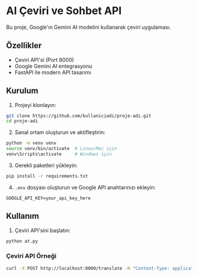 # AI Çeviri ve Sohbet API

Bu proje, Google'ın Gemini AI modelini kullanarak çeviri uygulaması.

## Özellikler

- Çeviri API'si (Port 8000)
- Google Gemini AI entegrasyonu
- FastAPI ile modern API tasarımı

## Kurulum

1. Projeyi klonlayın:
```bash
git clone https://github.com/kullaniciadi/proje-adi.git
cd proje-adi
```

2. Sanal ortam oluşturun ve aktifleştirin:
```bash
python -m venv venv
source venv/bin/activate  # Linux/Mac için
venv\Scripts\activate     # Windows için
```

3. Gerekli paketleri yükleyin:
```bash
pip install -r requirements.txt
```

4. `.env` dosyası oluşturun ve Google API anahtarınızı ekleyin:
```
GOOGLE_API_KEY=your_api_key_here
```

## Kullanım

1. Çeviri API'sini başlatın:
```bash
python at.py
```

### Çeviri API Örneği
```bash
curl -X POST http://localhost:8000/translate -H "Content-Type: application/json" -d '{"text": "Hello world", "language": "Türkçe"}'
```

